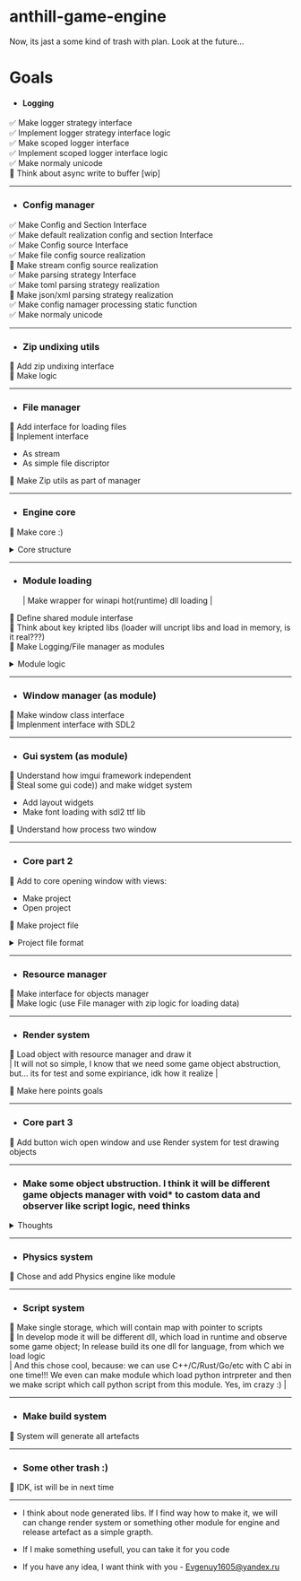 # anthill-game-engine

Now, its jast a some kind of trash with plan. Look at the future...

# Goals

- #### Logging
:white_check_mark: Make logger strategy interface    
:white_check_mark: Implement logger strategy interface logic    
:white_check_mark: Make scoped logger interface    
:white_check_mark: Implement scoped logger interface logic   
:white_check_mark: Make normaly unicode   
:black_square_button: Think about async write to buffer [wip]    

---

- ### Config manager

:white_check_mark: Make Config and Section Interface    
:white_check_mark: Make default realization config and section Interface    
:white_check_mark: Make Config source Interface    
:white_check_mark: Make file config source realization    
:black_square_button: Make stream config source realization    
:white_check_mark: Make parsing strategy Interface    
:white_check_mark: Make toml parsing strategy realization    
:black_square_button: Make json/xml parsing strategy realization   
:white_check_mark: Make config namager processing static function    
:white_check_mark: Make normaly unicode  

---

- ### Zip undixing utils

:black_square_button: Add zip undixing interface    
:black_square_button: Make logic    

---

- ### File manager

:black_square_button: Add interface for loading files    
:black_square_button: Inplement interface    

- As stream
- As simple file discriptor

:black_square_button: Make Zip utils as part of manager    

---

- ### Engine core

:black_square_button: Make core :)    
<details>
    <summary>Core structure</summary>

Methids:

- Initialize
- Load modules (use next point)
- Cycle

---

Contain:

- Module map (standart module will set like interfase, other like {string dll name: void\*) )
- Config manager

</details>

---

- ### Module loading
  | Make wrapper for winapi hot(runtime) dll loading |

:black_square_button: Define shared module interfase    
:black_square_button: Think about key kripted libs (loader will uncript libs and load in memory, is it real???)    
:black_square_button: Make Logging/File manager as modules    

<details>
    <summary>Module logic</summary>

- All midule load as dll in runtime
- All module must contain interface in .hpp file (for cast and usage in code)
- All module contain function:

  1. Load (take pointer to core; build module and return it like void\*)
  2. Unload (take void\* to mudule and distruct it)

- Some module can contain functions:
  1. Tick with time after last tick

</details>

---

- ### Window manager (as module)

:black_square_button: Make window class interface    
:black_square_button: Implenment interface with SDL2    

---

- ### Gui system (as module)

:black_square_button: Understand how imgui framework independent    
:black_square_button: Steal some gui code)) and make widget system    

- Add layout widgets
- Make font loading with sdl2 ttf lib

:black_square_button: Understand how process two window    

---

- ### Core part 2

:black_square_button: Add to core opening window with views:    

- Make project
- Open project

:black_square_button: Make project file    

<details>
    <summary>Project file format</summary>
    Here will be project files format :)
</details>

---

- ### Resource manager

:black_square_button: Make interface for objects manager    
:black_square_button: Make logic (use File manager with zip logic for loading data)    

---

- ### Render system

:black_square_button: Load object with resource manager and draw it    
      | It will not so simple, I know that we need some game object abstruction, but... its for test and some expiriance, idk how it realize |

:black_square_button: Make here points goals    

---

- ### Core part 3

:black_square_button: Add button wich open window and use Render system for test drawing objects    

---

- ### Make some object ubstruction. I think it will be different game objects manager with void\* to castom data and observer like script logic, need thinks
<details>
    <summary>Thoughts</summary>
Make template function, which will take objects from map and cast in to T type. Idk how it make better, need some ideas
</details>

---

- ### Physics system

:black_square_button: Chose and add Physics engine like module    

---

- ### Script system

:black_square_button: Make single storage, which will contain map with pointer to scripts    
:black_square_button: In develop mode it will be different dll, which load in runtime and observe some game object; In release build its one dll for language, from which we load logic    
      | And this chose cool, because: we can use C++/C/Rust/Go/etc with C abi in one time!!! We even can make module which load python intrpreter and then we make script which call python script from this module. Yes, im crazy :) |

---

- ### Make build system

:black_square_button: System will generate all artefacts    

---

- ### Some other trash :)

:black_square_button: IDK, ist will be in next time    

---

- I think about node generated libs. If I find way how to make it, we will can change render system or something other module for engine and release artefact as a simple grapth.

- If I make something usefull, you can take it for you code

- If you have any idea, I want think with you - Evgenuy1605@yandex.ru
